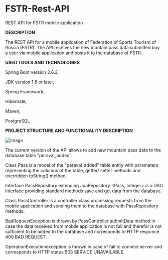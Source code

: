 # FSTR-Rest-API
REST API for FSTR mobile application

**DESCRIPTION**

The REST API for a mobile application of Federation of Sports Tourism of Russia (FSTR).
The API receives the new montain pass data submitted buy a user via mobile application and posts it to the database of FSTR.

**USED TOOLS AND TECHNOLOGIES**

Spring Boot version 2.6.3,

JDK version 1.8 or later,

Spring Framework,

Hibernate,

Maven,

PostgreSQL

**PROJECT STRUCTURE AND FUNCTIONALITY DESCRIPTION**

![image](https://user-images.githubusercontent.com/90723839/155845799-292701b8-72f0-472d-a4a6-a99b6c3f7d4e.png)

The current version of the API allows to add new mountain pass data to the database table "peraval_added".

Class Pass is a model of the "peraval_added" table entity with parameters representing the columns of the table, getter/ setter methods and overridden toString() method.

Interface PassRepository extending JpaRepository <Pass, Integer> is a DAO interface providing standard methods save and get data from the database.

Class PassController is a controller class processing requests from the mobile application and sending them to the database with PassRepository methods.

BadRequestException is thrown by PassController submitData method in case the data received from mobile application is not full and therefor is not sufficient to be added
to the database and corresponds to HTTP responce 400 BAD REQUEST.

OperationExecutionexception is thrown in case of fail to connect server and corresponds to HTTP status 503 SERVICE UNAVAILABLE.

